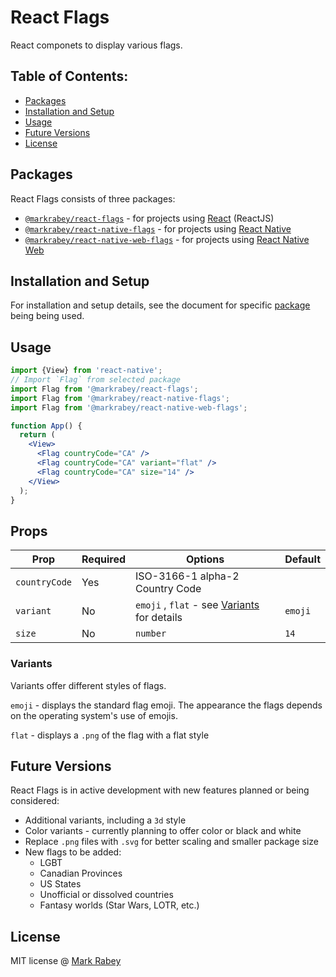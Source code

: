 # React Flags

React componets to display various flags.

## Table of Contents:

- [Packages](#packages)
- [Installation and Setup](#installation-and-setup)
- [Usage](#usage)
- [Future Versions](#future-versions)
- [License](#license)

## Packages

React Flags consists of three packages:

- [`@markrabey/react-flags`](/packages/web/) - for projects using [React](https://reactjs.org/) (ReactJS)
- [`@markrabey/react-native-flags`](/packages/native/) - for projects using [React Native](https://reactnative.dev/)
- [`@markrabey/react-native-web-flags`](/packages/web/) - for projects using [React Native Web](https://necolas.github.io/react-native-web/)

## Installation and Setup

For installation and setup details, see the document for specific [package](#packages) being being used.

## Usage

```jsx
import {View} from 'react-native';
// Import `Flag` from selected package
import Flag from '@markrabey/react-flags';
import Flag from '@markrabey/react-native-flags';
import Flag from '@markrabey/react-native-web-flags';

function App() {
  return (
    <View>
      <Flag countryCode="CA" />
      <Flag countryCode="CA" variant="flat" />
      <Flag countryCode="CA" size="14" />
    </View>
  );
}
```

## Props

| Prop          | Required | Options                                                  | Default |
| ------------- | -------- | -------------------------------------------------------- | ------- |
| `countryCode` | Yes      | ISO-3166-1 alpha-2 Country Code                          |
| `variant`     | No       | `emoji` , `flat` - see [Variants](#variants) for details | `emoji` |
| `size`        | No       | `number`                                                 | `14`    |

### Variants

Variants offer different styles of flags.

`emoji` - displays the standard flag emoji. The appearance the flags depends on the operating system's use of emojis.

`flat` - displays a `.png` of the flag with a flat style

## Future Versions

React Flags is in active development with new features planned or being considered:

- Additional variants, including a `3d` style
- Color variants - currently planning to offer color or black and white
- Replace `.png` files with `.svg` for better scaling and smaller package size
- New flags to be added:
  - LGBT
  - Canadian Provinces
  - US States
  - Unofficial or dissolved countries
  - Fantasy worlds (Star Wars, LOTR, etc.)

## License

MIT license @ [Mark Rabey](markrabey.com)
